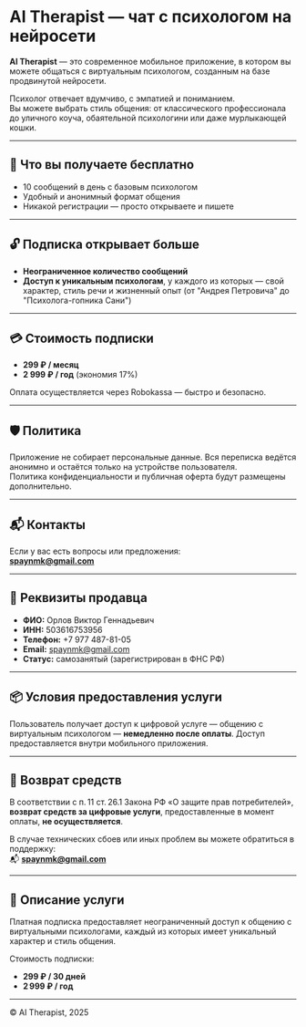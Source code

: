 # AI Therapist — чат с психологом на нейросети

**AI Therapist** — это современное мобильное приложение, в котором вы можете общаться с виртуальным психологом, созданным на базе продвинутой нейросети.  

Психолог отвечает вдумчиво, с эмпатией и пониманием.  
Вы можете выбрать стиль общения: от классического профессионала до уличного коуча, обаятельной психологини или даже мурлыкающей кошки.

---

## 💬 Что вы получаете бесплатно

- 10 сообщений в день с базовым психологом
- Удобный и анонимный формат общения
- Никакой регистрации — просто открываете и пишете

---

## 🔓 Подписка открывает больше

- **Неограниченное количество сообщений**
- **Доступ к уникальным психологам**, у каждого из которых — свой характер, стиль речи и жизненный опыт (от "Андрея Петровича" до "Психолога-гопника Сани")

---

## 💳 Стоимость подписки

- **299 ₽ / месяц**
- **2 999 ₽ / год** (экономия 17%)

Оплата осуществляется через Robokassa — быстро и безопасно.

---

## 🛡 Политика

Приложение не собирает персональные данные. Вся переписка ведётся анонимно и остаётся только на устройстве пользователя.  
Политика конфиденциальности и публичная оферта будут размещены дополнительно.

---

## 📬 Контакты

Если у вас есть вопросы или предложения:  
**spaynmk@gmail.com**

---

## 🛒 Реквизиты продавца

- **ФИО:** Орлов Виктор Геннадьевич  
- **ИНН:** 503616753956  
- **Телефон:** +7 977 487-81-05  
- **Email:** spaynmk@gmail.com  
- **Статус:** самозанятый (зарегистрирован в ФНС РФ)

---

## 📦 Условия предоставления услуги

Пользователь получает доступ к цифровой услуге — общению с виртуальным психологом — **немедленно после оплаты**. Доступ предоставляется внутри мобильного приложения.

---

## 💸 Возврат средств

В соответствии с п. 11 ст. 26.1 Закона РФ «О защите прав потребителей», **возврат средств за цифровые услуги**, предоставленные в момент оплаты, **не осуществляется**.  

В случае технических сбоев или иных проблем вы можете обратиться в поддержку:  
📬 **spaynmk@gmail.com**

---

## 📝 Описание услуги

Платная подписка предоставляет неограниченный доступ к общению с виртуальными психологами, каждый из которых имеет уникальный характер и стиль общения.

Стоимость подписки:
- **299 ₽ / 30 дней**
- **2 999 ₽ / год**

---

© AI Therapist, 2025
